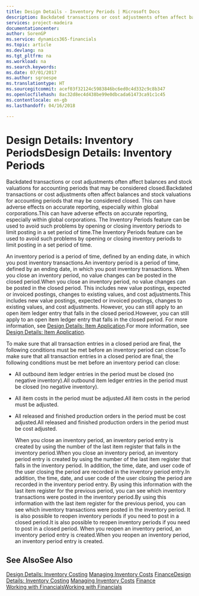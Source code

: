 ```yaml
---
title: Design Details - Inventory Periods | Microsoft Docs
description: Backdated transactions or cost adjustments often affect balances and stock valuations for accounting periods that may be considered closed. This can have adverse effects on accurate reporting, especially within global corporations. The Inventory Periods feature can be used to avoid such problems by opening or closing inventory periods to limit posting in a set period of time.
services: project-madeira
documentationcenter: 
author: SorenGP
ms.service: dynamics365-financials
ms.topic: article
ms.devlang: na
ms.tgt_pltfrm: na
ms.workload: na
ms.search.keywords: 
ms.date: 07/01/2017
ms.author: sgroespe
ms.translationtype: HT
ms.sourcegitcommit: acef03f32124c5983846bc6ed0c4d332c9c8b347
ms.openlocfilehash: 8ac32d8ec4d438be99e0dbcada61473ca91c1c45
ms.contentlocale: en-gb
ms.lasthandoff: 04/16/2018

---
```

# <a name="design-details-inventory-periods"></a><span data-ttu-id="397f0-105">Design Details: Inventory Periods</span><span class="sxs-lookup"><span data-stu-id="397f0-105">Design Details: Inventory Periods</span></span>
<span data-ttu-id="397f0-106">Backdated transactions or cost adjustments often affect balances and stock valuations for accounting periods that may be considered closed.</span><span class="sxs-lookup"><span data-stu-id="397f0-106">Backdated transactions or cost adjustments often affect balances and stock valuations for accounting periods that may be considered closed.</span></span> <span data-ttu-id="397f0-107">This can have adverse effects on accurate reporting, especially within global corporations.</span><span class="sxs-lookup"><span data-stu-id="397f0-107">This can have adverse effects on accurate reporting, especially within global corporations.</span></span> <span data-ttu-id="397f0-108">The Inventory Periods feature can be used to avoid such problems by opening or closing inventory periods to limit posting in a set period of time.</span><span class="sxs-lookup"><span data-stu-id="397f0-108">The Inventory Periods feature can be used to avoid such problems by opening or closing inventory periods to limit posting in a set period of time.</span></span>  

 <span data-ttu-id="397f0-109">An inventory period is a period of time, defined by an ending date, in which you post inventory transactions.</span><span class="sxs-lookup"><span data-stu-id="397f0-109">An inventory period is a period of time, defined by an ending date, in which you post inventory transactions.</span></span> <span data-ttu-id="397f0-110">When you close an inventory period, no value changes can be posted in the closed period.</span><span class="sxs-lookup"><span data-stu-id="397f0-110">When you close an inventory period, no value changes can be posted in the closed period.</span></span> <span data-ttu-id="397f0-111">This includes new value postings, expected or invoiced postings, changes to existing values, and cost adjustments.</span><span class="sxs-lookup"><span data-stu-id="397f0-111">This includes new value postings, expected or invoiced postings, changes to existing values, and cost adjustments.</span></span> <span data-ttu-id="397f0-112">However, you can still apply to an open item ledger entry that falls in the closed period.</span><span class="sxs-lookup"><span data-stu-id="397f0-112">However, you can still apply to an open item ledger entry that falls in the closed period.</span></span> <span data-ttu-id="397f0-113">For more information, see [Design Details: Item Application](design-details-item-application.md).</span><span class="sxs-lookup"><span data-stu-id="397f0-113">For more information, see [Design Details: Item Application](design-details-item-application.md).</span></span>  

 <span data-ttu-id="397f0-114">To make sure that all transaction entries in a closed period are final, the following conditions must be met before an inventory period can close:</span><span class="sxs-lookup"><span data-stu-id="397f0-114">To make sure that all transaction entries in a closed period are final, the following conditions must be met before an inventory period can close:</span></span>  

- <span data-ttu-id="397f0-115">All outbound item ledger entries in the period must be closed (no negative inventory).</span><span class="sxs-lookup"><span data-stu-id="397f0-115">All outbound item ledger entries in the period must be closed (no negative inventory).</span></span>  
- <span data-ttu-id="397f0-116">All item costs in the period must be adjusted.</span><span class="sxs-lookup"><span data-stu-id="397f0-116">All item costs in the period must be adjusted.</span></span>  
- <span data-ttu-id="397f0-117">All released and finished production orders in the period must be cost adjusted.</span><span class="sxs-lookup"><span data-stu-id="397f0-117">All released and finished production orders in the period must be cost adjusted.</span></span>  

  <span data-ttu-id="397f0-118">When you close an inventory period, an inventory period entry is created by using the number of the last item register that falls in the inventory period.</span><span class="sxs-lookup"><span data-stu-id="397f0-118">When you close an inventory period, an inventory period entry is created by using the number of the last item register that falls in the inventory period.</span></span> <span data-ttu-id="397f0-119">In addition, the time, date, and user code of the user closing the period are recorded in the inventory period entry.</span><span class="sxs-lookup"><span data-stu-id="397f0-119">In addition, the time, date, and user code of the user closing the period are recorded in the inventory period entry.</span></span> <span data-ttu-id="397f0-120">By using this information with the last item register for the previous period, you can see which inventory transactions were posted in the inventory period.</span><span class="sxs-lookup"><span data-stu-id="397f0-120">By using this information with the last item register for the previous period, you can see which inventory transactions were posted in the inventory period.</span></span> <span data-ttu-id="397f0-121">It is also possible to reopen inventory periods if you need to post in a closed period.</span><span class="sxs-lookup"><span data-stu-id="397f0-121">It is also possible to reopen inventory periods if you need to post in a closed period.</span></span> <span data-ttu-id="397f0-122">When you reopen an inventory period, an inventory period entry is created.</span><span class="sxs-lookup"><span data-stu-id="397f0-122">When you reopen an inventory period, an inventory period entry is created.</span></span>  

## <a name="see-also"></a><span data-ttu-id="397f0-123">See Also</span><span class="sxs-lookup"><span data-stu-id="397f0-123">See Also</span></span>  
 <span data-ttu-id="397f0-124">[Design Details: Inventory Costing](design-details-inventory-costing.md) [Managing Inventory Costs](finance-manage-inventory-costs.md) [Finance](finance.md)</span><span class="sxs-lookup"><span data-stu-id="397f0-124">[Design Details: Inventory Costing](design-details-inventory-costing.md) [Managing Inventory Costs](finance-manage-inventory-costs.md) [Finance](finance.md)</span></span>  
 [<span data-ttu-id="397f0-125">Working with Financials</span><span class="sxs-lookup"><span data-stu-id="397f0-125">Working with Financials</span></span>](ui-work-product.md)

